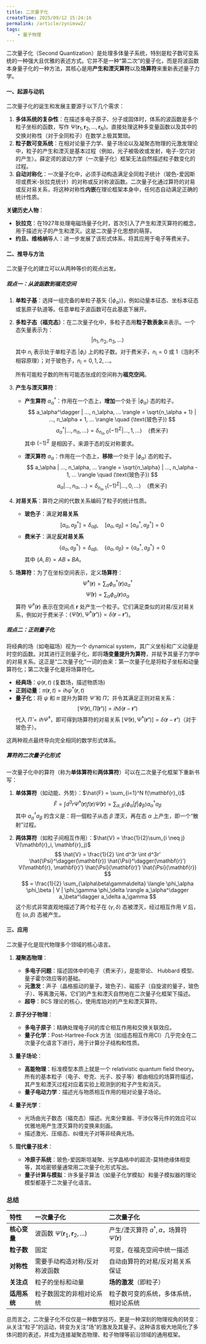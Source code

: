 ```yaml
---
title: 二次量子化
createTime: 2025/09/12 15:24:16
permalink: /article/zynimvw2/
tags: 
    - 量子物理
---
```


二次量子化（Second Quantization）是处理多体量子系统，特别是粒子数可变系统的一种强大且优雅的表述方式。它并不是一种“第二次”的量子化，而是将波函数本身量子化的一种方法，其核心是用**产生和湮灭算符**以及**场算符**来重新表述量子力学。

#### 一、起源与动机

二次量子化的诞生和发展主要源于以下几个需求：

1.  **多体系统的复杂性**：在描述多电子原子、分子或固体时，体系的波函数是多个粒子坐标的函数，写作 $\Psi(\mathbf{r}_1, \mathbf{r}_2, ..., \mathbf{r}_N)$。直接处理这种多变量函数以及其中的交换对称性（对于全同粒子）在数学上极其繁琐。
2.  **粒子数可变系统**：在相对论量子力学、量子场论以及凝聚态物理的元激发理论中，粒子的产生和湮灭是基本过程（例如，光子被吸收或发射，电子-空穴对的产生）。薛定谔的波动力学（一次量子化）框架无法自然描述粒子数变化的过程。
3.  **自动对称化**：一次量子化中，必须手动构造满足全同粒子统计（玻色-爱因斯坦或费米-狄拉克统计）的对称或反对称波函数。二次量子化通过算符的对易或反对易关系，将这种对称性**内嵌**在理论框架本身中，任何态自动满足正确的统计性质。

**关键历史人物**：
*   **狄拉克**：在1927年处理电磁场量子化时，首次引入了产生和湮灭算符的概念，用于描述光子的产生和湮灭。这是二次量子化思想的萌芽。
*   **约旦、维格纳**等人：进一步发展了该形式体系，将其应用于电子等费米子。

#### 二、推导与方法

二次量子化的建立可以从两种等价的观点出发。

##### 观点一：从波函数到福克空间

1.  **单粒子基**：选择一组完备的单粒子基矢 $\{|\phi_\alpha\rangle\}$，例如动量本征态、坐标本征态或氢原子轨道等。任意单粒子波函数可在此基底下展开。

2.  **多粒子态（福克态）**：在二次量子化中，多粒子态用**粒子数表象**来表示。一个态矢量表示为：
    $$ |n_1, n_2, n_3, ...\rangle $$
    其中 $n_i$ 表示处于单粒子态 $|\phi_i\rangle$ 上的粒子数。对于费米子，$n_i = 0$ 或 $1$（泡利不相容原理）；对于玻色子，$n_i = 0, 1, 2, ...$。

    所有可能粒子数的所有可能态张成的空间称为**福克空间**。

3.  **产生与湮灭算符**：
    *   **产生算符** $a_\alpha^\dagger$：作用在一个态上，**增加**一个处于 $|\phi_\alpha\rangle$ 态的粒子。
        $$ a_\alpha^\dagger | ..., n_\alpha, ... \rangle = \sqrt{n_\alpha + 1}  | ..., n_\alpha + 1, ... \rangle \quad (\text{玻色子}) $$
        $$ a_\alpha^\dagger | ..., n_\alpha, ... \rangle = \delta_{n_\alpha, 0} (-1)^\Sigma | ..., 1, ... \rangle \quad (\text{费米子}) $$
        其中 $(-1)^\Sigma$ 是相因子，来源于态的反对称要求。

    *   **湮灭算符** $a_\alpha$：作用在一个态上，**移除**一个处于 $|\phi_\alpha\rangle$ 态的粒子。
        $$ a_\alpha | ..., n_\alpha, ... \rangle = \sqrt{n_\alpha}  | ..., n_\alpha - 1, ... \rangle \quad (\text{玻色子}) $$
        $$ a_\alpha | ..., n_\alpha, ... \rangle = \delta_{n_\alpha, 1} (-1)^\Sigma | ..., 0, ... \rangle \quad (\text{费米子}) $$

4.  **对易关系**：算符之间的代数关系编码了粒子的统计性质。
    *   **玻色子**：满足**对易关系**
        $$ [a_\alpha, a_\beta^\dagger] = \delta_{\alpha\beta}, \quad [a_\alpha, a_\beta] = [a_\alpha^\dagger, a_\beta^\dagger] = 0 $$
    *   **费米子**：满足**反对易关系**
        $$ \{a_\alpha, a_\beta^\dagger\} = \delta_{\alpha\beta}, \quad \{a_\alpha, a_\beta\} = \{a_\alpha^\dagger, a_\beta^\dagger\} = 0 $$
        其中 $\{A, B\} = AB + BA$。

5.  **场算符**：为了在坐标空间表示，定义**场算符**：
    $$ \hat{\Psi}^\dagger(\mathbf{r}) = \sum_\alpha \phi_\alpha^*(\mathbf{r})  a_\alpha^\dagger $$
    $$ \hat{\Psi}(\mathbf{r}) = \sum_\alpha \phi_\alpha(\mathbf{r})  a_\alpha $$
    算符 $\hat{\Psi}^\dagger(\mathbf{r})$ 表示在空间点 $\mathbf{r}$ 处产生一个粒子。它们满足类似的对易/反对易关系，例如对于费米子：$\{\hat{\Psi}(\mathbf{r}), \hat{\Psi}^\dagger(\mathbf{r’})\} = \delta(\mathbf{r} - \mathbf{r’})$。

##### 观点二：正则量子化

将经典的场（如电磁场）视为一个 dynamical system，其广义坐标和广义动量是时空的函数。对其进行正则量子化，即将**场变量提升为算符**，并赋予其量子力学中的对易关系。这正是“二次量子化”一词的由来：第一次量子化是将粒子坐标和动量算符化；第二次量子化是将场算符化。

*   **经典场**：$\psi(\mathbf{r}, t)$ (复数场，描述物质场)
*   **正则动量**：$\pi(\mathbf{r}, t) = i\hbar \psi^*(\mathbf{r}, t)$
*   **量子化**：将 $\psi$ 和 $\pi$ 提升为算符 $\hat{\Psi}$ 和 $\hat{\Pi}$，并令其满足正则对易关系：
    $$ [\hat{\Psi}(\mathbf{r}), \hat{\Pi}(\mathbf{r’})] = i\hbar \delta(\mathbf{r}-\mathbf{r’}) $$
    代入 $\hat{\Pi} = i\hbar \hat{\Psi}^\dagger$，即可得到场算符的对易关系 $[\hat{\Psi}(\mathbf{r}), \hat{\Psi}^\dagger(\mathbf{r’})] = \delta(\mathbf{r}-\mathbf{r’})$（对于玻色子）。

这两种观点最终导向完全相同的数学形式体系。

##### 算符的二次量子化形式

一次量子化中的算符（称为**单体算符**和**两体算符**）可以在二次量子化框架下重新书写：

1.  **单体算符**（如动能、外势）：$\hat{F} = \sum_{i=1}^N f(\mathbf{r}_i)$
    $$ \hat{F} = \int d^3r  \hat{\Psi}^\dagger(\mathbf{r}) f(\mathbf{r}) \hat{\Psi}(\mathbf{r}) = \sum_{\alpha, \beta} \langle \phi_\alpha | f | \phi_\beta \rangle  a_\alpha^\dagger a_\beta $$
    其中 $a_\alpha^\dagger a_\beta$ 的含义是：将一個粒子从态 $\beta$ 湮灭，再在态 $\alpha$ 上产生，即一个“散射”过程。

2.  **两体算符**（如粒子间相互作用）：$\hat{V} = \frac{1}{2}\sum_{i \neq j} V(\mathbf{r}_i, \mathbf{r}_j)$
    $$ \hat{V} = \frac{1}{2} \int d^3r \int d^3r’  \hat{\Psi}^\dagger(\mathbf{r}) \hat{\Psi}^\dagger(\mathbf{r}’) V(\mathbf{r}, \mathbf{r}’) \hat{\Psi}(\mathbf{r}’) \hat{\Psi}(\mathbf{r}) $$
    $$ = \frac{1}{2} \sum_{\alpha\beta\gamma\delta} \langle \phi_\alpha \phi_\beta | V | \phi_\gamma \phi_\delta \rangle  a_\alpha^\dagger a_\beta^\dagger a_\delta a_\gamma $$
    这个形式非常直观地描述了两个粒子在 $(\gamma, \delta)$ 态被湮灭，经过相互作用 $V$ 后，在 $(\alpha, \beta)$ 态被产生。

#### 三、应用

二次量子化是现代物理多个领域的核心语言。

1.  **凝聚态物理**：
    *   **多电子问题**：描述固体中的电子（费米子），是能带论、 Hubbard 模型、量子霍尔效应等的基础。
    *   **元激发**：声子（晶格振动的量子，玻色子）、磁振子（自旋波的量子，玻色子）、等离激元等。它们的产生和湮灭自然地在二次量子化框架下描述。
    *   **超导**：BCS 理论的核心，使用库珀对的产生和湮灭算符。

2.  **原子分子物理**：
    *   **多电子原子**：精确处理电子间的库仑相互作用和交换关联效应。
    *   **量子化学**：Post-Hartree-Fock 方法（如组态相互作用CI）几乎完全在二次量子化语言下进行，用于计算分子结构和性质。

3.  **量子场论**：
    *   **高能物理**：标准模型本质上就是一个 relativistic quantum field theory。所有的基本粒子（电子、夸克、光子、胶子等）都由相应的场算符描述，其产生和湮灭过程对应着实验上观测到的粒子产生和消灭。
    *   **量子电动力学**：描述光与物质相互作用的相对论量子场论。

4.  **量子光学**：
    *   光场由光子数态（福克态）描述。光束分束器、干涉仪等元件的效应可以优雅地用产生湮灭算符的变换来刻画。
    *   描述激光、压缩态、纠缠光子对等非经典光场。

5.  **现代量子技术**：
    *   **冷原子系统**：玻色-爱因斯坦凝聚、光学晶格中的超流-莫特绝缘体相变等，其哈密顿量通常用二次量子化形式写出。
    *   **量子计算与模拟**：许多量子算法（如量子化学模拟）和量子模拟器的理论模型都基于二次量子化语言。

### 总结

| 特性 | 一次量子化 | 二次量子化 |
| :--- | :--- | :--- |
| **核心变量** | 波函数 $\Psi(\mathbf{r}_1, \mathbf{r}_2, ...)$ | 产生/湮灭算符 $a^\dagger, a$，场算符 $\hat{\Psi}(\mathbf{r})$ |
| **粒子数** | 固定 | 可变，在福克空间中统一描述 |
| **对称性** | 需要手动构造对称/反对称波函数 | 自动由算符的对易/反对易关系保证 |
| **关注点** | 粒子的坐标和动量 | **场的激发**（即粒子） |
| **适用系统** | 粒子数固定的非相对论系统 | 粒子数可变的系统，多体系统，相对论系统 |

总而言之，二次量子化不仅仅是一种数学技巧，更是一种深刻的物理视角的转变：从关注“粒子”的运动，转变为关注“场”的激发及其量子。这种语言极大地简化了多体问题的表述，并成为连接凝聚态物理、粒子物理等前沿领域的通用框架。